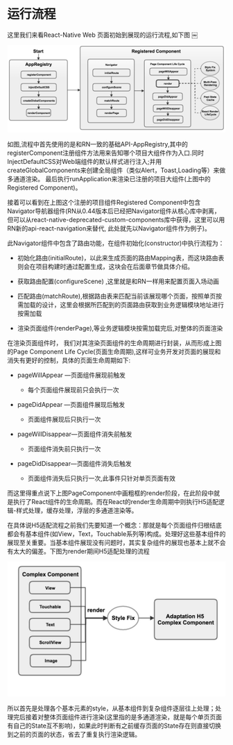 # 运行流程
	
	
这里我们来看React-Native Web	页面初始到展现的运行流程,如下图
￼

![](https://raw.githubusercontent.com/rn4web/book/master/Img/React_Web_Flow_A.png)



如图,流程中首先使用的是和RN一致的基础API-AppRegistry,其中的registerComponent注册组件方法用来告知哪个项目大组件作为入口.同时InjectDefaultCSS对Web端组件的默认样式进行注入;并用createGlobalComponents来创建全局组件（类似Alert，Toast,Loading等）来做多通道渲染。 最后执行runApplication来渲染已注册的项目大组件(上图中的Registered Component)。

接着可以看到在上图这个注册的项目组件Registered Component中包含Navigator导航器组件(RN从0.44版本后已经把Navigator组件从核心库中剥离，但可以从react-native-deprecated-custom-components库中获得，这里可以用RN新的api-react-navigation来替代, 此处就先以Navigator组件作为例子)。

此Navigator组件中包含了路由功能，在组件初始化(constructor)中执行流程为：

* 	 初始化路由(initialRoute)，以此来生成页面的路由Mapping表，而这块路由表则会在项目构建时通过配置生成，这块会在后面章节做具体介绍。

* 	 获取路由配置(configureScene) ,这里就是和RN一样用来配置页面入场动画
* 	 匹配路由(matchRoute),根据路由表来匹配当前该展现哪个页面，按照单页按需加载的设计，这里会根据所匹配到的页面路由获取到业务逻辑模块地址进行按需加载
* 	 渲染页面组件(renderPage),等业务逻辑模块按需加载完后,对整体的页面渲染

在渲染页面组件时， 我们对其渲染页面组件的生命周期进行封装，从而形成上图的Page Component Life Cycle(页面生命周期),这样可业务开发对页面的展现和消失有更好的控制，具体的页面生命周期如下:

* 	pageWillAppear —页面组件展现前触发
	* 每个页面组件展现前只会执行一次 	

* 	pageDidAppear —页面组件展现后触发
	*  页面组件展现后只执行一次
* 	pageWillDisappear—页面组件消失前触发
	*  页面组件消失前只执行一次
	
* 	pageDidDisappear—页面组件消失后触发
	* 页面组件消失后只执行一次,此事件只针对单页页面有效


而这里得重点说下上图PageComponent中画粗框的render阶段，在此阶段中就是执行了React组件的生命周期。而在React的render生命周期中则执行H5适配逻辑-样式处理，缓存处理，浮层的多通道渲染等。

在具体说H5适配流程之前我们先要知道一个概念：那就是每个页面组件归根结底都会有基本组件(如View，Text，Touchable系列等)构成。处理好这些基本组件的展现至关重要。当基本组件展现没有问题时，其实复杂组件的展现也基本上就不会有太大的偏差。下图为render期间H5适配处理的流程

![](https://raw.githubusercontent.com/rn4web/book/master/Img/React_Web_FlowB.png)

所以首先是处理各个基本元素的style，从基本组件到复杂组件逐层往上处理；处理完后接着对整体页面组件进行渲染(这里指的是多通道渲染，就是每个单页页面有自己的State互不影响)，如果此时判断有之前缓存页面的State存在则直接切换到之前的页面的状态，省去了重复执行渲染逻辑。






